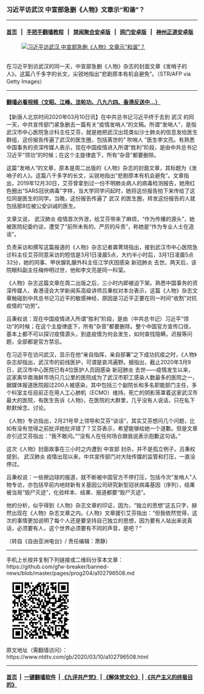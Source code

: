 ### 习近平访武汉  中宣部急删《人物》文章示“和谐”？
------------------------

#### [首页](https://github.com/gfw-breaker/banned-news/blob/master/README.md) &nbsp;&nbsp;|&nbsp;&nbsp; [手把手翻墙教程](https://github.com/gfw-breaker/guides/wiki) &nbsp;&nbsp;|&nbsp;&nbsp; [禁闻聚合安卓版](https://github.com/gfw-breaker/bn-android) &nbsp;&nbsp;|&nbsp;&nbsp; [网门安卓版](https://github.com/oGate2/oGate) &nbsp;&nbsp;|&nbsp;&nbsp; [神州正道安卓版](https://github.com/SzzdOgate/update) 



<div><div class="featured_image">
 <a href="https://i.ntdtv.com/assets/uploads/2020/03/GettyImages-1206349153.jpg" target="_blank">
  <figure>
   <img alt="习近平访武汉  中宣部急删《人物》文章示“和谐”？" src="https://i.ntdtv.com/assets/uploads/2020/03/GettyImages-1206349153-800x450.jpg"/>
  </figure><br/>
 </a>
 <span class="caption">
  在习近平到访武汉的同一天，中宣部急删《人物》杂志的封面文章《发哨子的人》。这篇八千多字的长文，尖锐地指出“悲剧原本有机会避免”。（STR/AFP via Getty Images）
 </span>
</div>
</div><hr/>

#### [翻墙必看视频（文昭、江峰、法轮功、八九六四、香港反送中...）](https://github.com/gfw-breaker/banned-news/blob/master/pages/link3.md)

<div><div class="post_content" itemprop="articleBody">
 <p>
  【新唐人北京时间2020年03月10日讯】在中共总书记习近平终于去到
  <ok href="https://www.ntdtv.com/gb/武汉.htm">
   武汉
  </ok>
  的同一天，中共宣传部门紧急删去一篇有关“疫情发哨人”的文稿。所谓“发哨人”，是指武汉市中心医院急诊科主任艾芬，就是她把武汉出现类似沙士肺炎的信息发给医生群组，这份报告传遍了武汉的医生圈，包括离世的“
  <ok href="https://www.ntdtv.com/gb/吹哨人.htm">
   吹哨人
  </ok>
  ”医生李文亮。有熟悉中国事务的资深传媒人表示，现在中国疫情进入所谓“胜利”阶段，是由中共总书记习近平“领功”的时候；在这个主旋律底下，所有“杂音”都要删除。
 </p>
 <p>
  这篇“发哨人”的文章，原本是周二出版的《人物》杂志的封面文章，其标题为《发哨子的人》。这篇八千多字的长文，尖锐地指出“悲剧原本有机会避免”。文章指出，2019年12月30日，艾芬曾拿到过一份不明肺炎病人的病毒检测报告，她用红色圈出“SARS冠状病毒”字样，当大学同学问起时，她将这份报告拍下来传给了这位同是医生的同学。当晚，这份报告传遍了
  <ok href="https://www.ntdtv.com/gb/武汉.htm">
   武汉
  </ok>
  的医生圈，转发这份报告的人就包括那8位被公安训诫的医生。
 </p>
 <p>
  文章又说，
  <ok href="https://www.ntdtv.com/gb/武汉肺炎.htm">
   武汉肺炎
  </ok>
  疫情首次外泄，给艾芬带来了麻烦，“作为传播的源头”，她被医院纪委约谈，遭受了“前所未有的、严厉的斥责”，称她是“作为专业人士在造谣”。
 </p>
 <p>
  负责采访和撰写这篇报道的《人物》杂志记者龚菁琦指出，接到武汉市中心医院急诊科主任艾芬同意采访的短信是3月1日凌晨5点，大约半小时后，3月1日凌晨5点32分，她的同事、甲状腺乳腺外科主任江学庆因感染
  <ok href="https://www.ntdtv.com/gb/新冠肺炎.htm">
   新冠肺炎
  </ok>
  去世。两天后，该院眼科副主任梅仲明过世，他和李文亮是同一科室。
 </p>
 <p>
  《人物》杂志这篇文章在周二出版之后，三小时内即被迫下架。熟悉中国事务的资深传媒人、香港浸会大学新闻系高级讲师吕秉权对本台表示，这篇《人物》杂志文章触碰到中共总书记习近平的敏感神经，原因是习近平正要在同一时间“收割”对抗疫情的“功劳”。
 </p>
 <p>
  吕秉权说：现在中国疫情进入所谓“胜利”阶段，是由（中共总书记）习近平“领功”的时候；在这个主旋律底下，所有“杂音”都要删除。整个中国官方宣传口径，基本上都不可以探讨疫情源头，到底疫情为何会发生，如何查找隐瞒，迟报等问题，全部都是官方禁忌。
 </p>
 <p>
  在习近平在访问武汉，显示在他“亲自指挥，亲自部署”之下成功抗疫之时，《人物》杂志却指出，武汉市的前线医护，可谓是哀鸿遍野。据指出，截止2020年3月9日，武汉市中心医院已有4位医护人员因感染
  <ok href="https://www.ntdtv.com/gb/新冠肺炎.htm">
   新冠肺炎
  </ok>
  去世——疫情发生以来，这家离华南海鲜市场只几公里的医院成为了武汉市职工感染人数最多的医院之一，据媒体报道医院超过200人被感染，其中包括三个副院长和多名职能部门主任，多个科室主任目前正在用人工心肺机（ECMO）维持。死亡的阴影笼罩着这家武汉市最大的医院，有医生告诉《人物》，在医院的大群里，几乎没有人说话，只在私下默默悼念、讨论。
 </p>
 <p>
  《人物》专访指出，2月21号早上领导和艾芬“谈话”，其实艾芬想问几个问题，比如有没有觉得之前批评她批评错了？艾芬表示，希望能够给她一个道歉。但是文章亦引述艾芬指出：“我不敢问。”“没有人在任何场合跟我说表示抱歉这句话。”
 </p>
 <p>
  这次《人物》封面故事在三小时之内遭到
  <ok href="https://www.ntdtv.com/gb/中宣部.htm">
   中宣部
  </ok>
  封杀，并不是孤立例子。吕秉权提到，
  <ok href="https://www.ntdtv.com/gb/武汉肺炎.htm">
   武汉肺炎
  </ok>
  疫情出现以来，中共宣传部门对大陆传媒的监管和打压，一直没停过。
 </p>
 <p>
  吕秉权说：一些擦边球的报道，就不断被中国官方不停打压，包括今次“发哨人”人物专访，亦包括早前内地财新有关基因公司研究新型冠状病毒基因（序列），结果被当局“毁尸灭迹”，化验样本、结果、报道都要“毁尸灭迹”。
 </p>
 <p>
  他的分析，似乎得到《人物》杂志文章的印证，因为，“独立的思想”这五只字，赫然出现在《人物》杂志文章之内。《人物》文章援引艾芬指出：“但我依然觉得，这次的事情更加说明了每个人还是要坚持自己独立的思想，因为要有人站出来说真话，必须要有人，这个世界必须要有不同的声音，是吧？”
 </p>
 <p>
  （转自《自由亚洲电台》/ 责任编辑：萧静）
 </p>
 <div class="single_ad">
 </div>
</div>
</div>
<hr/>
手机上长按并复制下列链接或二维码分享本文章：<br/>
https://github.com/gfw-breaker/banned-news/blob/master/pages/prog204/a102796508.md <br/>
<a href='https://github.com/gfw-breaker/banned-news/blob/master/pages/prog204/a102796508.md'><img src='https://github.com/gfw-breaker/banned-news/blob/master/pages/prog204/a102796508.md.png'/></a> <br/>
原文地址（需翻墙访问）：https://www.ntdtv.com/gb/2020/03/10/a102796508.html


------------------------
#### [首页](https://github.com/gfw-breaker/banned-news/blob/master/README.md) &nbsp;|&nbsp; [一键翻墙软件](https://github.com/gfw-breaker/nogfw/blob/master/README.md) &nbsp;| [《九评共产党》](https://github.com/gfw-breaker/9ping.md/blob/master/README.md#九评之一评共产党是什么) | [《解体党文化》](https://github.com/gfw-breaker/jtdwh.md/blob/master/README.md) | [《共产主义的终极目的》](https://github.com/gfw-breaker/gczydzjmd.md/blob/master/README.md)


<img src='http://gfw-breaker.win/banned-news/pages/prog204/a102796508.md' width='0px' height='0px'/>